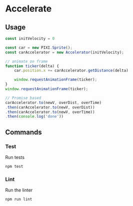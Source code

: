 # Accelerate


## Usage

```js
const initVelocity = 0

const car = new PIXI.Sprite();
const carAccelerator = new Accelerator(initVelocity);

// animate on frame
function ticker(delta) {
    car.position.x += carAccelerator.getDistance(delta)

    window.requestAnimationFrame(ticker);
}
window.requestAnimationFrame(ticker);

// Promise based
carAccelerator.to(newV, overDist, overTime)
.then(carAccelerator.to(newV, overDist))
.then(carAccelerator.to(newV, overTime))
.then(console.log('done'))

```


## Commands

### Test

Run tests

```bash
npm test
```

### Lint

Run the linter

```bash
npm run lint
```